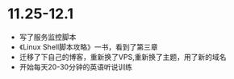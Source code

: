 11.25-12.1
=============

* 写了服务监控脚本
* 《Linux Shell脚本攻略》一书，看到了第三章
* 迁移了下自己的博客，重新换了VPS,重新换了主题，用了新的域名
* 开始每天20-30分钟的英语听说训练



